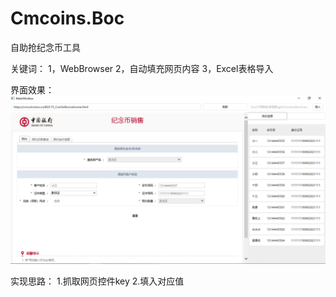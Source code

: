 # Cmcoins.Boc
自助抢纪念币工具

关键词：
1，WebBrowser
2，自动填充网页内容
3，Excel表格导入

界面效果：
![Image text](https://github.com/Jourmey/Cmcoins.Boc/blob/master/img-floder/%E7%95%8C%E9%9D%A2%E5%B1%95%E7%A4%BA.png)

实现思路：
1.抓取网页控件key
2.填入对应值
